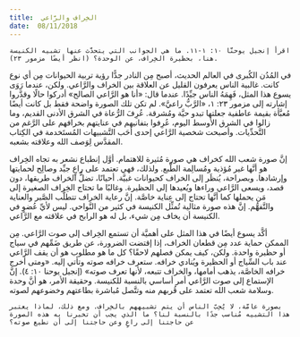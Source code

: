 ```yaml
---
title:  الخِراف والرَّاعي
date:  08/11/2018
---
```


`اقرأ إنجيل يوحنَّا ١٠: ١-١١. ما هي الجوانب التي يتحدَّث عنها تشبيه الكنيسة هنا، بحظيرة الخِراف، عن الوحدة؟ (انظر أيضًا مزمور ٢٣).`

في المُدُن الكُبرى في العالم الحديث، أصبح مِن النادر جدًّا رؤية تربية الحيوانات مِن أي نوع كانت. غالبية الناس يعرفون القليل عن العلاقة بين الخراف والرَّاعي. ولكن، عندما رَوَى يسوع هذا المثل، فَهِمَهُ الناس جيِّدًا. عندما قال: «أنا هو الرَّاعي الصالح» أدركوا حالًا وقدَّروا إشارته إلى مزمور ٢٣: ١، «الرَّبُّ راعيَّ». لم تكن تلك الصورة واضحة فقط بل كانت أيضًا مُعبَّأة بقيمة عاطفية جعلتها تبدو حيَّة ومُشرقة. عُرِفَ الرُّعاة في الشرق الأدنى القديم، وما زالوا في الشرق الأوسط اليوم، عُرِفوا بتفانيهم في عنايتهم بخرافهم على الرَّغم من التَّحدِّيات. وأصبحت شخصية الرَّاعي إحدى أحَب التَّشبيهات المُستَخدمة في الكِتاب المقدَّس لِوَصف الله وعلاقته بشعبه.

إنَّ صورة شعب الله كخراف هي صورة مُثيرة للاهتمام. أوَّل إنطباع نشعر به تجاه الخِراف هو أنَّها غير مُؤذية ومُسالِمة الطَّبع. ولذلك، فهي تعتمد على راعٍ جيِّد وصالِح لحمايتها وإرشادها. وبصراحة، يُنظَر إلى الخراف كحيوانات غبيَّة. أحيانًا، تضلُّ الخراف طريقها، دون قصد، ويسعى الرَّاعي وراءها ويُعيدها إلى الحظيرة. وغالبًا ما تحتاج الخِراف الصغيرة إلى مَن يحملها كما أنَّها تحتاج إلى عِناية خاصَّة. إنَّ رعاية الخراف تتطلَّب الصَّبر والعناية والتَّفهُّم. إنَّ هذه صورة مثالية تُمثِّل الكنيسة في كثير من النَّواحي. ليس لأيِّ عُضوٍ في الكنيسة أن يخاف مِن شيء، بل له هو الرابح في علاقته مع الرَّاعي.

أكَّد يسوع أيضًا في هذا المثل على أهميَّة أن تستمع الخِراف إلى صوت الرَّاعي. مِن الممكن حماية عدد مِن قطعان الخراف، إذا إقتضت الضرورة، عن طريق ضَمِّهم في سياج أو حظيرة واحدة. ولكن، كيف يمكن فصلهم لاحقًا؟ كل ما هو مطلوب هو أن يقف الرَّاعي عند باب السِّياج أو الحظيرة ويُنادي خرافه. ستعرف خرافه صوته وتأتي إليه. «ومتى أخرج خرافه الخاصَّة، يذهب أمامها، والخراف تتبعه، لأنها تعرف صوته» (إنجيل يوحنا ١٠: ٤). إنَّ الإستماع إلى صوت الرَّاعي أمر أساسي بالنسبة للكنيسة. وحقيقة الأمر، هو أنَّ وحدة وسلامة شعب الله تعتمد على قُربهم منه وتتَّصل مُباشرة بطاعتهم وخضوعهم لصوته.

`بصورة عامَّة، لا يُحِبّ الناس أن يتم تشبيههم بالخِراف. ومع ذلك، لماذا يعتبر هذا التشبيه مُناسب جدًا بالنسبة لنا؟ ما الذي يجب أن تخبرنا به هذه الصورة عن حاجتنا إلى راعٍ وعن حاجتنا إلى أن نطيع صوته؟`